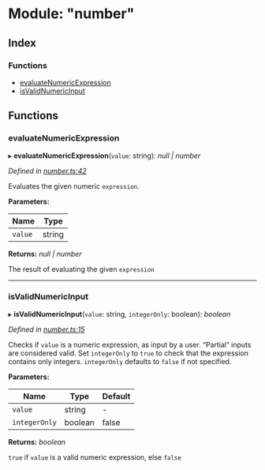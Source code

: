 
# Module: "number"

## Index

### Functions

* [evaluateNumericExpression](_number_.md#evaluatenumericexpression)
* [isValidNumericInput](_number_.md#isvalidnumericinput)

## Functions

###  evaluateNumericExpression

▸ **evaluateNumericExpression**(`value`: string): *null | number*

*Defined in [number.ts:42](https://github.com/yuanqing/create-figma-plugin/blob/master/packages/utilities/src/number.ts#L42)*

Evaluates the given numeric `expression`.

**Parameters:**

Name | Type |
------ | ------ |
`value` | string |

**Returns:** *null | number*

The result of evaluating the given `expression`

___

###  isValidNumericInput

▸ **isValidNumericInput**(`value`: string, `integerOnly`: boolean): *boolean*

*Defined in [number.ts:15](https://github.com/yuanqing/create-figma-plugin/blob/master/packages/utilities/src/number.ts#L15)*

Checks if `value` is a numeric expression, as input by a user. “Partial”
inputs are considered valid. Set `integerOnly` to `true` to check that the
expression contains only integers. `integerOnly` defaults to `false` if not
specified.

**Parameters:**

Name | Type | Default |
------ | ------ | ------ |
`value` | string | - |
`integerOnly` | boolean | false |

**Returns:** *boolean*

`true` if `value` is a valid numeric expression, else `false`
